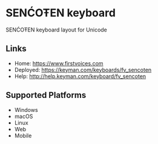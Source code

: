 SENĆOŦEN keyboard
======================

SENĆOŦEN keyboard layout for Unicode

Links
-----

 * Home:     <https://www.firstvoices.com>
 * Deployed: <https://keyman.com/keyboards/fv_sencoten>
 * Help:     <http://help.keyman.com/keyboard/fv_sencoten>
 
Supported Platforms
-------------------

 * Windows
 * macOS
 * Linux
 * Web
 * Mobile
